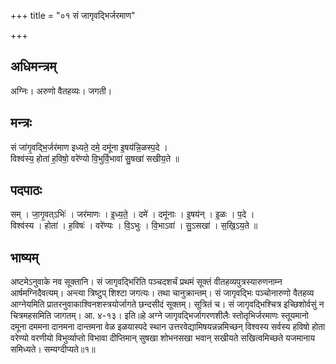 +++
title = "०१ सं जागृवद्भिर्जरमाण"

+++
## अधिमन्त्रम्
अग्निः। अरुणो वैतहव्यः। जगती।

## मन्त्रः
सं जा॑गृ॒वद्भि॒र्जर॑माण इध्यते॒ दमे॒ दमू॑ना इ॒षय॑न्नि॒ळस्प॒दे ।  
विश्व॑स्य॒ होता॑ ह॒विषो॒ वरे॑ण्यो वि॒भुर्वि॒भावा॑ सु॒षखा॑ सखीय॒ते ॥

## पदपाठः
सम् । जा॒गृ॒वत्ऽभिः॑ । जर॑माणः । इ॒ध्य॒ते॒ । दमे॑ । दमू॑नाः । इ॒षय॑न् । इ॒ळः । प॒दे ।  
विश्व॑स्य । होता॑ । ह॒विषः॑ । वरे॑ण्यः । वि॒ऽभुः । वि॒भाऽवा॑ । सु॒ऽसखा॑ । स॒खि॒ऽय॒ते ॥

## भाष्यम्
अष्टमेऽनुवाके नव सूक्तानि। सं जागृवद्भिरिति पञ्चदशर्चं प्रथमं सूक्तं वीतहव्यपुत्रस्यारुणनाम्न आर्षमग्निदैवत्यम्। अन्त्या त्रिष्टुप् शिश्टा जगत्यः। तथा चानुक्रान्तम्। सं जागृवद्भिः पञ्चोनारुणो वैतहव्य आग्नेयमिति प्रातरनुवाकाश्विनशस्त्रयोर्जागते छन्दसीदं सूक्तम्। सूत्रितं च। सं जागृवद्भिश्चित्र इच्छिशोर्वसुं न चित्रमहसमिति जागतम्। आ. ४-१३। इति॥हे अग्ने जागृवद्भिर्जागरणशीलैः स्तोतृभिर्जरमाणः स्तूयमानो दमूना दममना दानमना दान्तमना वेळ इळयास्पदे स्थान उत्तरवेद्यामिषयन्नन्नमिच्छन् विश्वस्य सर्वस्य हविषो होता वरेण्यो वरणीयो विभुर्व्याप्तो विभावा दीप्तिमान् सुषखा शोभनसखा भवान् सखीयते सखित्वमिच्छते यजमानाय समिध्यते। सम्यग्दीप्यते॥१॥